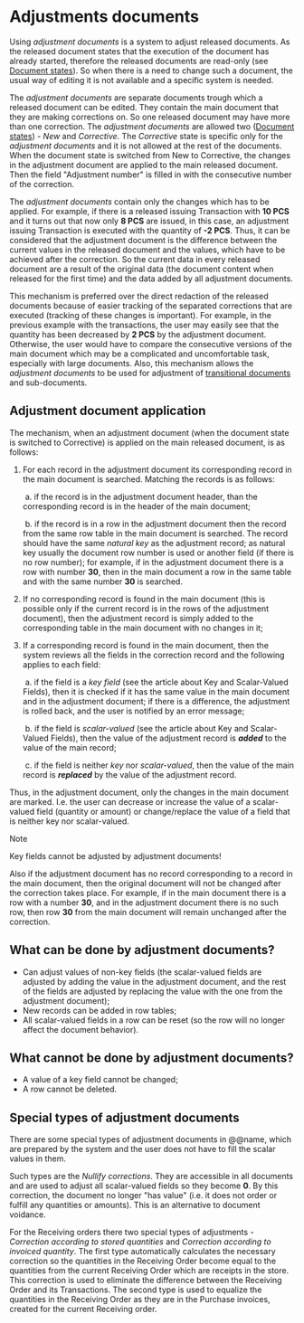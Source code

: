

# Adjustments documents

Using *adjustment documents* is a system to adjust released documents. As the released document states that the execution of the document has already started, therefore the released documents are read-only (see [Document states](states.md)). So when there is a need to change such a document, the usual way of editing it is not available and  a specific system is needed.

The *adjustment documents* are separate documents trough which a released document can be edited. They contain the main document that they are making corrections on. So one released document may have more than one correction. The *adjustment documents* are allowed two ([Document states](states.md)) - *New* and *Corrective*. The *Corrective* state is specific only for the *adjustment documents* and it is not allowed at the rest of the documents. When the document state is switched from New to Corrective, the changes in the adjustment document are applied to the main released document. Then the field "Adjustment number" is filled in with the consecutive number of the correction.

The *adjustment documents* contain only the changes which has to be applied. For example, if there is a released issuing Transaction with **10 PCS** and it turns out that now only **8 PCS** are issued, in this case, an adjustment issuing Transaction is executed with the quantity of **-2 PCS**. Thus, it can be considered that the adjustment document is the difference between the current values in the released document and the values, which have to be achieved after the correction. So the current data in every released document are a result of the original data (the document content when released for the first time) and the data added by all adjustment documents.

This mechanism is preferred over the direct redaction of the released documents because of easier tracking of the separated corrections that are executed (tracking of these changes is important). For example, in the previous example with the transactions, the user may easily see that the quantity has been decreased by **2 PCS** by the adjustment document. Otherwise, the user would have to compare the consecutive versions of the main document which may be a complicated and uncomfortable task, especially with large documents. Also, this mechanism allows the *adjustment documents* to be used for adjustment of [transitional documents](/advanced/document-flow/transitional-documents.md) and sub-documents.

## Adjustment document application 

The mechanism, when an adjustment document (when the document state is switched to Corrective) is applied on the main released document, is as follows:

1. For each record in the adjustment document its corresponding record in the main document is searched. Matching the records is as follows:

   ​       a. if the record is in the adjustment document header, than the corresponding record is in the header of the main document;

   ​      b. if the record is in a row in the adjustment document then the record from the same row table in the main document is searched. The record should have the same *natural key* as the adjustment record; as natural key usually the document row number is used or another field (if there is no row number); for example, if in the adjustment document there is a row with number **30**, then in the main document a row in the same table and with the same number **30** is searched.

2. If no corresponding record is found in the main document (this is possible only if the current record is in the rows of the adjustment document), then the adjustment record is simply added to the corresponding table in the main document with no changes in it;

3. If a corresponding record is found in the main document, then the system reviews all the fields in the correction record and the following applies to each field:

   ​        a. if the field is a *key field* (see the article about Key and Scalar-Valued Fields), then it is checked if it has the same value in the main document and in the adjustment document; if there is a difference, the adjustment is rolled back, and the user is notified by an error message;

   ​        b. if the field is *scalar-valued* (see the article about Key and Scalar-Valued Fields), then the value of the adjustment record is ***added*** to the value of the main record;

   ​        c. if the field is neither *key* nor *scalar-valued*, then the value of the main record is ***replaced*** by the value of the adjustment record.

Thus, in the adjustment document, only the changes in the main document are marked. I.e. the user can decrease or increase the value of a scalar-valued field (quantity or amount) or change/replace the value of a field that is neither key nor scalar-valued.

> [!Note]
> Key fields cannot be adjusted by adjustment documents!

Also if the adjustment document has no record corresponding to a record in the main document, then the original document will not be changed after the correction takes place. For example, if in the main document there is a row with a number **30**, and in the adjustment document there is no such row, then row **30** from the main document will remain unchanged after the correction.

## What can be done by adjustment documents?

- Can adjust values of non-key fields (the scalar-valued fields are adjusted by adding the value in the adjustment document, and the rest of the fields are adjusted by replacing the value with the one from the adjustment document);
- New records can be added in row tables;
- All scalar-valued fields in a row can be reset (so the row will no longer affect the document behavior).

## What cannot be done by adjustment documents?

- A value of a key field cannot be changed;
- A row cannot be deleted.

## Special types of adjustment documents

There are some special types of adjustment documents in @@name, which are prepared by the system and the user does not have to fill the scalar values in them.

Such types are the *Nullify corrections*. They are accessible in all documents and are used to adjust all scalar-valued fields so they become **0**. By this correction, the document no longer "has value" (i.e. it does not order or fulfill any quantities or amounts). This is an alternative to document voidance.

For the Receiving orders there two special types of adjustments - *Correction according to stored quantities* and *Correction according to invoiced quantity*. The first type automatically calculates the necessary correction so the quantities in the Receiving Order become equal to the quantities from the current Receiving Order which are receipts in the store. This correction is used to eliminate the difference between the Receiving Order and its Transactions. The second type is used to equalize the quantities in the Receiving Order as they are in the Purchase invoices, created for the current Receiving order.
